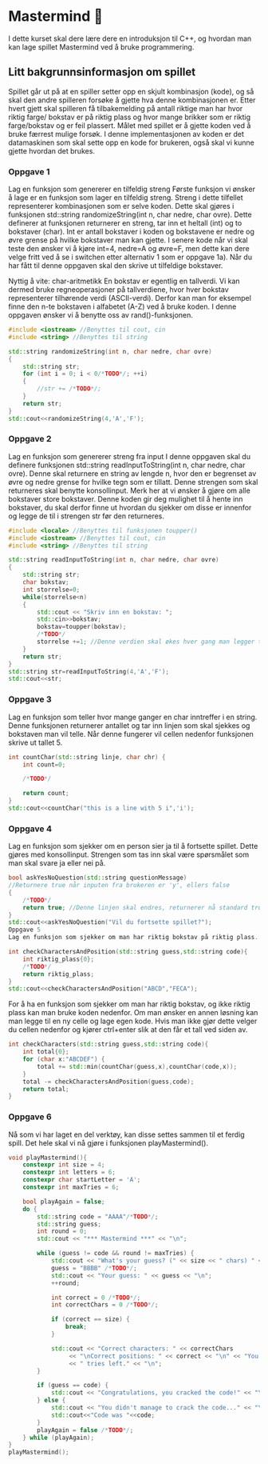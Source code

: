 # Mastermind 🧠

I dette kurset skal dere lære dere en introduksjon til C++, og hvordan man kan lage spillet Mastermind ved å bruke programmering.

## Litt bakgrunnsinformasjon om spillet

Spillet går ut på at en spiller setter opp en skjult kombinasjon (kode), og så skal den andre spilleren forsøke å gjette hva denne kombinasjonen er. Etter hvert gjett skal spilleren få tilbakemelding på antall riktige man har hvor riktig farge/ bokstav er på riktig plass og hvor mange brikker som er riktig farge/bokstav og er feil plassert. Målet med spillet er å gjette koden ved å bruke færrest mulige forsøk. I denne implementasjonen av koden er det datamaskinen som skal sette opp en kode for brukeren, også skal vi kunne gjette hvordan det brukes.

### Oppgave 1

Lag en funksjon som genererer en tilfeldig streng Første funksjon vi ønsker å lage er en funksjon som lager en tilfeldig streng. Streng i dette tilfellet representerer kombinasjonen som er selve koden. Dette skal gjøres i funksjonen std::string randomizeString(int n, char nedre, char ovre). Dette definerer at funksjonen returnerer en streng, tar inn et heltall (int) og to bokstaver (char). Int er antall bokstaver i koden og bokstavene er nedre og øvre grense på hvilke bokstaver man kan gjette. I senere kode når vi skal teste den ønsker vi å kjøre int=4, nedre=A og øvre=F, men dette kan dere velge fritt ved å se i switchen etter alternativ 1 som er oppgave 1a). Når du har fått til denne oppgaven skal den skrive ut tilfeldige bokstaver.

Nyttig å vite: char-aritmetikk
En bokstav er egentlig en tallverdi. Vi kan dermed bruke regneoperasjoner på tallverdiene, hvor hver bokstav representerer tilhørende verdi (ASCII-verdi). Derfor kan man for eksempel finne den n-te bokstaven i alfabetet (A-Z) ved å bruke koden. I denne oppgaven ønsker vi å benytte oss av rand()-funksjonen.

```cpp
#include <iostream> //Benyttes til cout, cin
#include <string> //Benyttes til string

std::string randomizeString(int n, char nedre, char ovre)
{
    std::string str;
    for (int i = 0; i < 0/*TODO*/; ++i)
    {
        //str += /*TODO*/;
    }
    return str;
}
std::cout<<randomizeString(4,'A','F');
```

### Oppgave 2

Lag en funksjon som genererer streng fra input I denne oppgaven skal du definere funksjonen std::string readInputToString(int n, char nedre, char ovre). Denne skal returnere en string av lengde n, hvor den er begrenset av øvre og nedre grense for hvilke tegn som er tillatt. Denne strengen som skal returneres skal benytte konsollinput. Merk her at vi ønsker å gjøre om alle bokstaver store bokstaver. Denne koden gir deg mulighet til å hente inn bokstaver, du skal derfor finne ut hvordan du sjekker om disse er innenfor og legge de til i strengen str før den returneres.

```cpp
#include <locale> //Benyttes til funksjonen toupper()
#include <iostream> //Benyttes til cout, cin
#include <string> //Benyttes til string

std::string readInputToString(int n, char nedre, char ovre)
{
    std::string str;
    char bokstav;
    int storrelse=0;
    while(storrelse<n)
    {
        std::cout << "Skriv inn en bokstav: ";
        std::cin>>bokstav;
        bokstav=toupper(bokstav);
        /*TODO*/
        storrelse +=1; //Denne verdien skal økes hver gang man legger til en bokstav i strengen.
    }
    return str;
}
std::string str=readInputToString(4,'A','F');
std::cout<<str;
```

### Oppgave 3

Lag en funksjon som teller hvor mange ganger en char inntreffer i en string. Denne funksjonen returnerer antallet og tar inn linjen som skal sjekkes og bokstaven man vil telle. Når denne fungerer vil cellen nedenfor funksjonen skrive ut tallet 5.

```cpp
int countChar(std::string linje, char chr) {
    int count=0;

    /*TODO*/

    return count;
}
std::cout<<countChar("this is a line with 5 i",'i');
```

### Oppgave 4

Lag en funksjon som sjekker om en person sier ja til å fortsette spillet. Dette gjøres med konsollinput. Strengen som tas inn skal være spørsmålet som man skal svare ja eller nei på.

```cpp
bool askYesNoQuestion(std::string questionMessage)
//Returnere true når inputen fra brukeren er 'y', ellers false
{
    /*TODO*/
    return true; //Denne linjen skal endres, returnerer nå standard true
}
std::cout<<askYesNoQuestion("Vil du fortsette spillet?");
Oppgave 5
Lag en funksjon som sjekker om man har riktig bokstav på riktig plass.

int checkCharactersAndPosition(std::string guess,std::string code){
    int riktig_plass{0};
    /*TODO*/
    return riktig_plass;
}
std::cout<<checkCharactersAndPosition("ABCD","FECA");
```

For å ha en funksjon som sjekker om man har riktig bokstav, og ikke riktig plass kan man bruke koden nedenfor. Om man ønsker en annen løsning kan man legge til en ny celle og lage egen kode. Hvis man ikke gjør dette velger du cellen nedenfor og kjører ctrl+enter slik at den får et tall ved siden av.

```cpp
int checkCharacters(std::string guess,std::string code){
    int total{0};
    for (char x:"ABCDEF") {
        total += std::min(countChar(guess,x),countChar(code,x));
    }
    total -= checkCharactersAndPosition(guess,code);
    return total;
}
```

### Oppgave 6

Nå som vi har laget en del verktøy, kan disse settes sammen til et ferdig spill. Det hele skal vi nå gjøre i funksjonen playMastermind().

```cpp
void playMastermind(){
    constexpr int size = 4;
    constexpr int letters = 6;
    constexpr char startLetter = 'A';
    constexpr int maxTries = 6;

    bool playAgain = false;
    do {
        std::string code = "AAAA"/*TODO*/;
        std::string guess;
        int round = 0;
        std::cout << "*** Mastermind ***" << "\n";

        while (guess != code && round != maxTries) {
            std::cout << "What's your guess? (" << size << " chars) " << "\n";
            guess = "BBBB" /*TODO*/;
            std::cout << "Your guess: " << guess << "\n";
            ++round;

            int correct = 0 /*TODO*/;
            int correctChars = 0 /*TODO*/;

            if (correct == size) {
                break;
            }

            std::cout << "Correct characters: " << correctChars
                 << "\nCorrect positions: " << correct << "\n" << "You have " << maxTries - round
                 << " tries left." << "\n";
        }

        if (guess == code) {
            std::cout << "Congratulations, you cracked the code!" << "\n";
        } else {
            std::cout << "You didn't manage to crack the code..." << "\n";
            std::cout<<"Code was "<<code;
        }
        playAgain = false /*TODO*/;
    } while (playAgain);
}
playMastermind();
```
